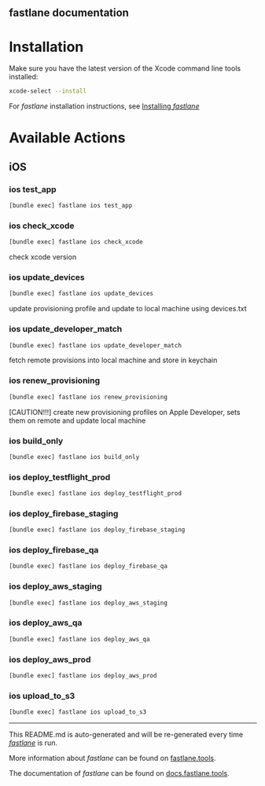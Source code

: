 fastlane documentation
----

# Installation

Make sure you have the latest version of the Xcode command line tools installed:

```sh
xcode-select --install
```

For _fastlane_ installation instructions, see [Installing _fastlane_](https://docs.fastlane.tools/#installing-fastlane)

# Available Actions

## iOS

### ios test_app

```sh
[bundle exec] fastlane ios test_app
```



### ios check_xcode

```sh
[bundle exec] fastlane ios check_xcode
```

check xcode version

### ios update_devices

```sh
[bundle exec] fastlane ios update_devices
```

update provisioning profile and update to local machine using devices.txt

### ios update_developer_match

```sh
[bundle exec] fastlane ios update_developer_match
```

fetch remote provisions into local machine and store in keychain

### ios renew_provisioning

```sh
[bundle exec] fastlane ios renew_provisioning
```

[CAUTION!!!] create new provisioning profiles on Apple Developer,
  sets them on remote and update local machine

### ios build_only

```sh
[bundle exec] fastlane ios build_only
```



### ios deploy_testflight_prod

```sh
[bundle exec] fastlane ios deploy_testflight_prod
```



### ios deploy_firebase_staging

```sh
[bundle exec] fastlane ios deploy_firebase_staging
```



### ios deploy_firebase_qa

```sh
[bundle exec] fastlane ios deploy_firebase_qa
```



### ios deploy_aws_staging

```sh
[bundle exec] fastlane ios deploy_aws_staging
```



### ios deploy_aws_qa

```sh
[bundle exec] fastlane ios deploy_aws_qa
```



### ios deploy_aws_prod

```sh
[bundle exec] fastlane ios deploy_aws_prod
```



### ios upload_to_s3

```sh
[bundle exec] fastlane ios upload_to_s3
```



----

This README.md is auto-generated and will be re-generated every time [_fastlane_](https://fastlane.tools) is run.

More information about _fastlane_ can be found on [fastlane.tools](https://fastlane.tools).

The documentation of _fastlane_ can be found on [docs.fastlane.tools](https://docs.fastlane.tools).
